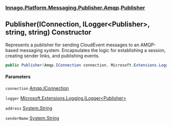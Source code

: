 ### [Innago\.Platform\.Messaging\.Publisher\.Amqp](../index.md 'Innago\.Platform\.Messaging\.Publisher\.Amqp').[Publisher](index.md 'Innago\.Platform\.Messaging\.Publisher\.Amqp\.Publisher')

## Publisher\(IConnection, ILogger\<Publisher\>, string, string\) Constructor

Represents a publisher for sending CloudEvent messages to an AMQP\-based messaging system\.
Encapsulates the logic for establishing a session, creating sender links, and publishing events\.

```csharp
public Publisher(Amqp.IConnection connection, Microsoft.Extensions.Logging.ILogger<Innago.Platform.Messaging.Publisher.Amqp.Publisher> logger, string address, string senderName);
```
#### Parameters

<a name='Innago.Platform.Messaging.Publisher.Amqp.Publisher.Publisher(Amqp.IConnection,Microsoft.Extensions.Logging.ILogger_Innago.Platform.Messaging.Publisher.Amqp.Publisher_,string,string).connection'></a>

`connection` [Amqp\.IConnection](https://learn.microsoft.com/en-us/dotnet/api/amqp.iconnection 'Amqp\.IConnection')

<a name='Innago.Platform.Messaging.Publisher.Amqp.Publisher.Publisher(Amqp.IConnection,Microsoft.Extensions.Logging.ILogger_Innago.Platform.Messaging.Publisher.Amqp.Publisher_,string,string).logger'></a>

`logger` [Microsoft\.Extensions\.Logging\.ILogger&lt;](https://learn.microsoft.com/en-us/dotnet/api/microsoft.extensions.logging.ilogger-1 'Microsoft\.Extensions\.Logging\.ILogger\`1')[Publisher](index.md 'Innago\.Platform\.Messaging\.Publisher\.Amqp\.Publisher')[&gt;](https://learn.microsoft.com/en-us/dotnet/api/microsoft.extensions.logging.ilogger-1 'Microsoft\.Extensions\.Logging\.ILogger\`1')

<a name='Innago.Platform.Messaging.Publisher.Amqp.Publisher.Publisher(Amqp.IConnection,Microsoft.Extensions.Logging.ILogger_Innago.Platform.Messaging.Publisher.Amqp.Publisher_,string,string).address'></a>

`address` [System\.String](https://learn.microsoft.com/en-us/dotnet/api/system.string 'System\.String')

<a name='Innago.Platform.Messaging.Publisher.Amqp.Publisher.Publisher(Amqp.IConnection,Microsoft.Extensions.Logging.ILogger_Innago.Platform.Messaging.Publisher.Amqp.Publisher_,string,string).senderName'></a>

`senderName` [System\.String](https://learn.microsoft.com/en-us/dotnet/api/system.string 'System\.String')